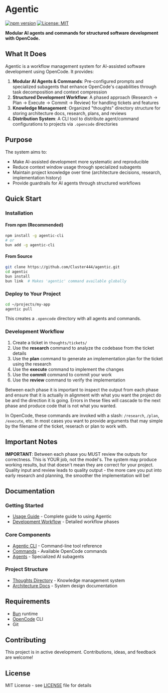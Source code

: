 # Agentic

[![npm version](https://badge.fury.io/js/agentic-cli.svg)](https://www.npmjs.com/package/agentic-cli)
[![License: MIT](https://img.shields.io/badge/License-MIT-yellow.svg)](https://opensource.org/licenses/MIT)

**Modular AI agents and commands for structured software development with OpenCode.**

## What It Does

Agentic is a workflow management system for AI-assisted software development using OpenCode. It provides:

1. **Modular AI Agents & Commands**: Pre-configured prompts and specialized subagents that enhance OpenCode's capabilities through task decomposition and context compression
2. **Structured Development Workflow**: A phased approach (Research → Plan → Execute → Commit → Review) for handling tickets and features
3. **Knowledge Management**: Organized "thoughts" directory structure for storing architecture docs, research, plans, and reviews
4. **Distribution System**: A CLI tool to distribute agent/command configurations to projects via `.opencode` directories

## Purpose

The system aims to:
- Make AI-assisted development more systematic and reproducible
- Reduce context window usage through specialized subagents
- Maintain project knowledge over time (architecture decisions, research, implementation history)
- Provide guardrails for AI agents through structured workflows

## Quick Start

### Installation

#### From npm (Recommended)

```bash
npm install -g agentic-cli
# or
bun add -g agentic-cli
```

#### From Source

```bash
git clone https://github.com/Cluster444/agentic.git
cd agentic
bun install
bun link  # Makes 'agentic' command available globally
```

### Deploy to Your Project

```bash
cd ~/projects/my-app
agentic pull
```

This creates a `.opencode` directory with all agents and commands.

### Development Workflow

1. Create a ticket in `thoughts/tickets/`
2. Use the **research** command to analyze the codebase from the ticket details
3. Use the **plan** command to generate an implementation plan for the ticket using the research
4. Use the **execute** command to implement the changes
5. Use the **commit** command to commit your work
6. Use the **review** command to verify the implementation

Between each phase it is important to inspect the output from each phase and ensure that it is actually in alignment with what you want the project do be and the direction it is going. Errors in these files will cascade to the next phase and produce code that is not what you wanted.

In OpenCode, these commands are invoked with a slash: `/research`, `/plan`, `/execute`, etc.
In most cases you want to provide arguments that may simple by the filename of the ticket, reserach or plan to work with.

## Important Notes

**IMPORTANT**: Between each phase you MUST review the outputs for correctness. This is YOUR job, not the model's. The system may produce working results, but that doesn't mean they are correct for your project. Quality input and review leads to quality output - the more care you put into early research and planning, the smoother the implementation will be!


## Documentation

### Getting Started
- [Usage Guide](./docs/usage.md) - Complete guide to using Agentic
- [Development Workflow](./docs/workflow.md) - Detailed workflow phases

### Core Components
- [Agentic CLI](./docs/agentic.md) - Command-line tool reference
- [Commands](./docs/commands.md) - Available OpenCode commands
- [Agents](./docs/agents.md) - Specialized AI subagents

### Project Structure
- [Thoughts Directory](./docs/thoughts.md) - Knowledge management system
- [Architecture Docs](./docs/architecture.md) - System design documentation

## Requirements

- [Bun](https://bun.sh) runtime
- [OpenCode](https://github.com/opencodeco/opencode) CLI
- Git

## Contributing

This project is in active development. Contributions, ideas, and feedback are welcome!

## License

MIT License - see [LICENSE](./LICENSE) file for details
